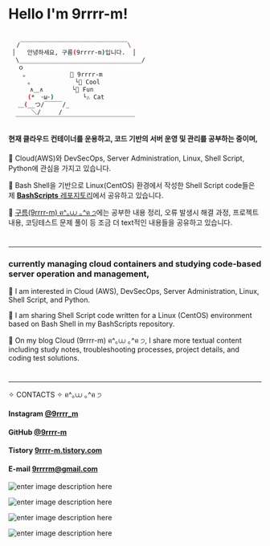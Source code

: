 # Hello I'm 9rrrr-m!
###
```bash
⠀
⠀ /￣￣￣￣￣￣￣￣￣￣￣￣￣￣￣￣￣￣\
 │⠀  안녕하세요, 구름(9rrrr-m)입니다.  │
  \__________________________________/
 　ｏ
    。　　         📂 9rrrr-m
 　　 ｡　 　        └📁 Cool
 　　　∧＿∧        └📁 Fun
 　　 (*　･ω･)        └⚠️ Cat
 　＿(__つ/￣￣￣/_
 　　  ＼/　　　/
  ￣￣￣￣￣￣￣￣￣￣￣￣￣￣￣￣￣￣￣￣
```

#### 현재 클라우드 컨테이너를 운용하고, 코드 기반의 서버 운영 및 관리를 공부하는 중이며,
🤍 Cloud(AWS)와 DevSecOps, Server Administration, Linux, Shell Script, Python에 관심을 가지고 있습니다.

💜 Bash Shell을 기반으로 Linux(CentOS) 환경에서 작성한 Shell Script code들은 제  [**BashScripts** 레포지토리](https://github.com/9rrrr-m/BashScripts.git)에서 공유하고 있습니다.

🖤 [구름(9rrrr-m) ฅ^｡⩊ ｡^ฅ ੭](https://9rrrr-m.tistory.com/1)에는 공부한 내용 정리, 오류 발생시 해결 과정, 프로젝트 내용,  코딩테스트 문제 풀이 등 조금 더 text적인 내용들을 공유하고 있습니다.
#
---
### currently managing cloud containers and studying code-based server operation and management,
🤍 I am interested in Cloud (AWS), DevSecOps, Server Administration, Linux, Shell Script, and Python.

💜 I am sharing Shell Script code written for a Linux (CentOS) environment based on Bash Shell in my BashScripts repository.

🖤 On my blog Cloud (9rrrr-m) ฅ^｡⩊ ｡^ฅ ੭, I share more textual content including study notes, troubleshooting processes, project details, and coding test solutions.
#
---
✧ CONTACTS ✧ ฅ^｡⩊ ｡^ฅ ੭

#### Instagram [@9rrrr_m](https://www.instagram.com/9rrrr_m/)
#### GitHub [@9rrrr-m](https://github.com/9rrrr-m)

#### Tistory [9rrrr-m.tistory.com](https://9rrrr-m.tistory.com/)

#### E-mail 9rrrrm@gmail.com


![enter image description here](https://blog.kakaocdn.net/dn/bXw28s/btsJPGXZ1qE/m7au62JXKq6ikrkJ7lGxCk/img.gif)

![enter image description here](https://img1.daumcdn.net/thumb/R1280x0/?scode=mtistory2&fname=https%3A%2F%2Fblog.kakaocdn.net%2Fdn%2FnIY2X%2FbtsJPQeUNhE%2FO1KExUgYwMu3Nv0fpfvEW0%2Fimg.png)

![enter image description here](https://blog.kakaocdn.net/dn/bwS0ZS/btsJPNo2o7C/vBmynBUrr5D32RmemtEMN1/img.gif)

![enter image description here](https://img1.daumcdn.net/thumb/R1280x0/?scode=mtistory2&fname=https%3A%2F%2Fblog.kakaocdn.net%2Fdn%2FcyUYwZ%2FbtsJQDMCT2v%2FcxNrx5YKptGHfsda2eIExk%2Fimg.png)
